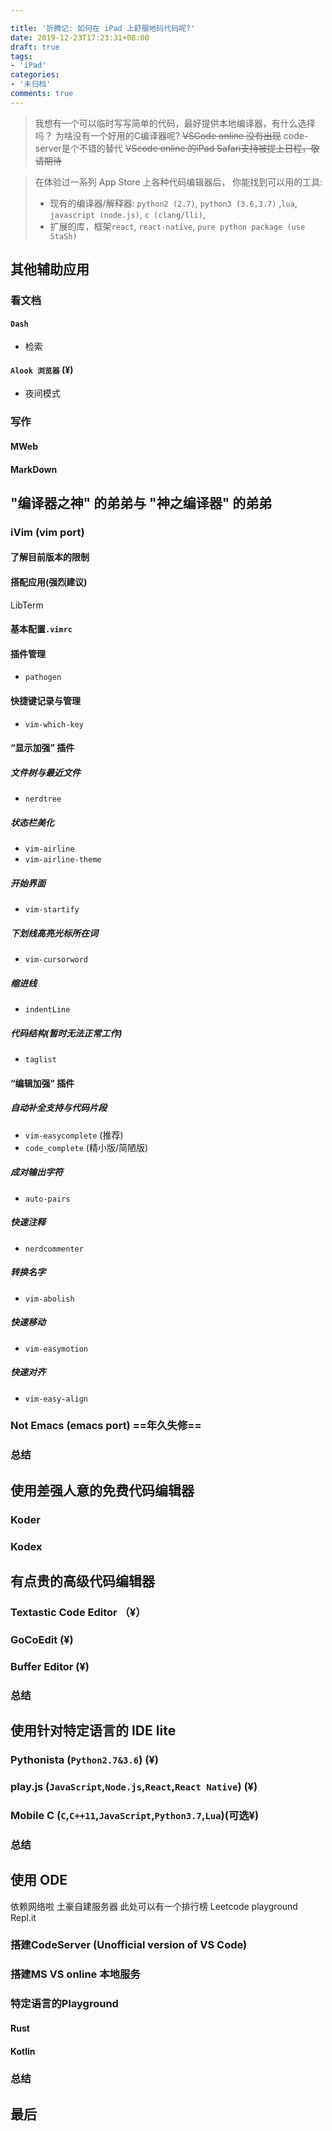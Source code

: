 ```yaml
---

title: '折腾记: 如何在 iPad 上舒服地码代码呢?'
date: 2019-12-23T17:23:31+08:00
draft: true
tags:
- 'iPad'
categories:
- '未归档'
comments: true
---
```


> 我想有一个可以临时写写简单的代码，最好提供本地编译器，有什么选择吗？
> 为啥没有一个好用的C编译器呢?
> ~~VSCode online 没有出现~~
> code-server是个不错的替代
> ~~VScode online 的iPad Safari支持被提上日程，敬请期待~~

<!--more-->

> 在体验过一系列 App Store 上各种代码编辑器后，
> 你能找到可以用的工具:
> - 现有的编译器/解释器: `python2 (2.7)`, `python3 (3.6,3.7)` ,`lua`, `javascript (node.js)`, `c (clang/lli)`,
> - 扩展的库，框架`react`, `react-native`, `pure python package (use StaSh)`

## 其他辅助应用

### 看文档

#### `Dash`
- 检索


#### `Alook 浏览器` (¥)
- 夜间模式

### 写作

#### MWeb

#### MarkDown

## "编译器之神" 的弟弟与 "神之编译器" 的弟弟

### iVim (vim port)

#### 了解目前版本的限制

#### 搭配应用(强烈建议)
LibTerm

#### 基本配置`.vimrc`

#### 插件管理
- `pathogen`

#### 快捷键记录与管理
- `vim-which-key`

#### “显示加强” 插件

##### 文件树与最近文件
- `nerdtree`

##### 状态栏美化
- `vim-airline`
- `vim-airline-theme`

##### 开始界面
- `vim-startify`

##### 下划线高亮光标所在词
- `vim-cursorword`

##### 缩进线
- `indentLine`

##### 代码结构(暂时无法正常工作)
- `taglist`

#### “编辑加强” 插件

##### 自动补全支持与代码片段
- `vim-easycomplete` (推荐)
- `code_complete` (精小版/简陋版)

##### 成对输出字符
- `auto-pairs`

##### 快速注释
- `nerdcommenter`

##### 转换名字
- `vim-abolish`

##### 快速移动
- `vim-easymotion`

##### 快速对齐
- `vim-easy-align`


### Not Emacs (emacs port) ==年久失修==

### 总结

## 使用差强人意的免费代码编辑器

### Koder

### Kodex

## 有点贵的高级代码编辑器

### Textastic Code Editor （¥）

### GoCoEdit (¥)

### Buffer Editor (¥)

### 总结

## 使用针对特定语言的 IDE lite

### Pythonista (`Python2.7&3.6`) (¥)

### play.js (`JavaScript`,`Node.js`,`React`,`React Native`) (¥)

### Mobile C (`C`,`C++11`,`JavaScript`,`Python3.7`,`Lua`)(可选¥)

### 总结

## 使用 ODE
依赖网络啦
土豪自建服务器
此处可以有一个排行榜
Leetcode playground
Repl.it
### 搭建CodeServer (Unofficial version of VS Code)

### 搭建MS VS online 本地服务

### 特定语言的Playground

#### Rust

#### Kotlin

### 总结

## 最后
